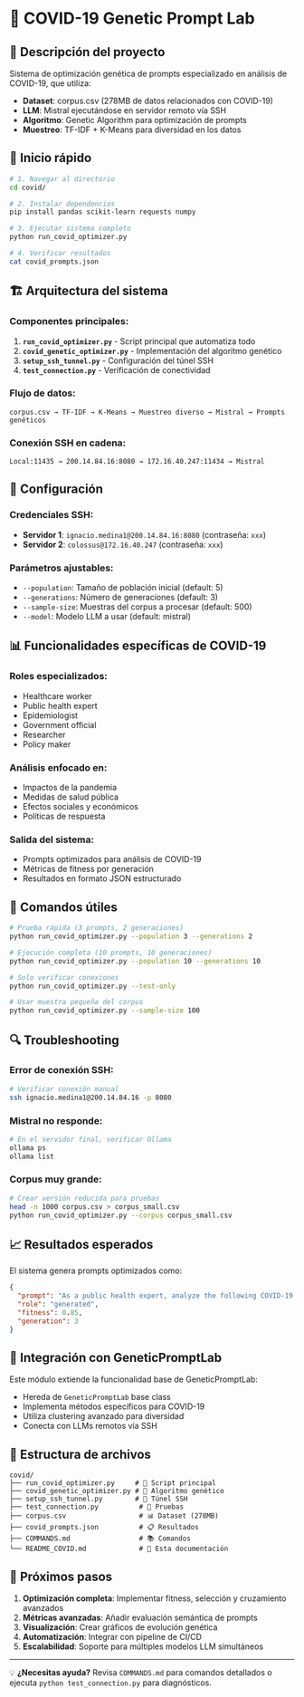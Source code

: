 # 🦠 COVID-19 Genetic Prompt Lab

## 📖 **Descripción del proyecto**

Sistema de optimización genética de prompts especializado en análisis de COVID-19, que utiliza:
- **Dataset**: corpus.csv (278MB de datos relacionados con COVID-19)
- **LLM**: Mistral ejecutándose en servidor remoto vía SSH
- **Algoritmo**: Genetic Algorithm para optimización de prompts
- **Muestreo**: TF-IDF + K-Means para diversidad en los datos

## 🚀 **Inicio rápido**

```bash
# 1. Navegar al directorio
cd covid/

# 2. Instalar dependencias
pip install pandas scikit-learn requests numpy

# 3. Ejecutar sistema completo
python run_covid_optimizer.py

# 4. Verificar resultados
cat covid_prompts.json
```

## 🏗️ **Arquitectura del sistema**

### **Componentes principales:**

1. **`run_covid_optimizer.py`** - Script principal que automatiza todo
2. **`covid_genetic_optimizer.py`** - Implementación del algoritmo genético
3. **`setup_ssh_tunnel.py`** - Configuración del túnel SSH
4. **`test_connection.py`** - Verificación de conectividad

### **Flujo de datos:**

```
corpus.csv → TF-IDF → K-Means → Muestreo diverso → Mistral → Prompts genéticos
```

### **Conexión SSH en cadena:**

```
Local:11435 → 200.14.84.16:8080 → 172.16.40.247:11434 → Mistral
```

## 🔧 **Configuración**

### **Credenciales SSH:**
- **Servidor 1**: `ignacio.medina1@200.14.84.16:8080` (contraseña: `xxx`)
- **Servidor 2**: `colossus@172.16.40.247` (contraseña: `xxx`)

### **Parámetros ajustables:**
- `--population`: Tamaño de población inicial (default: 5)
- `--generations`: Número de generaciones (default: 3)
- `--sample-size`: Muestras del corpus a procesar (default: 500)
- `--model`: Modelo LLM a usar (default: mistral)

## 📊 **Funcionalidades específicas de COVID-19**

### **Roles especializados:**
- Healthcare worker
- Public health expert
- Epidemiologist
- Government official
- Researcher
- Policy maker

### **Análisis enfocado en:**
- Impactos de la pandemia
- Medidas de salud pública
- Efectos sociales y económicos
- Políticas de respuesta

### **Salida del sistema:**
- Prompts optimizados para análisis de COVID-19
- Métricas de fitness por generación
- Resultados en formato JSON estructurado

## 🧪 **Comandos útiles**

```bash
# Prueba rápida (3 prompts, 2 generaciones)
python run_covid_optimizer.py --population 3 --generations 2

# Ejecución completa (10 prompts, 10 generaciones)
python run_covid_optimizer.py --population 10 --generations 10

# Solo verificar conexiones
python run_covid_optimizer.py --test-only

# Usar muestra pequeña del corpus
python run_covid_optimizer.py --sample-size 100
```

## 🔍 **Troubleshooting**

### **Error de conexión SSH:**
```bash
# Verificar conexión manual
ssh ignacio.medina1@200.14.84.16 -p 8080
```

### **Mistral no responde:**
```bash
# En el servidor final, verificar Ollama
ollama ps
ollama list
```

### **Corpus muy grande:**
```bash
# Crear versión reducida para pruebas
head -n 1000 corpus.csv > corpus_small.csv
python run_covid_optimizer.py --corpus corpus_small.csv
```

## 📈 **Resultados esperados**

El sistema genera prompts optimizados como:

```json
{
  "prompt": "As a public health expert, analyze the following COVID-19 data to identify patterns in transmission rates and recommend evidence-based intervention strategies...",
  "role": "generated",
  "fitness": 0.85,
  "generation": 3
}
```

## 🔗 **Integración con GeneticPromptLab**

Este módulo extiende la funcionalidad base de GeneticPromptLab:
- Hereda de `GeneticPromptLab` base class
- Implementa métodos específicos para COVID-19
- Utiliza clustering avanzado para diversidad
- Conecta con LLMs remotos vía SSH

## 📁 **Estructura de archivos**

```
covid/
├── run_covid_optimizer.py     # 🚀 Script principal
├── covid_genetic_optimizer.py # 🧬 Algoritmo genético
├── setup_ssh_tunnel.py        # 🔗 Túnel SSH
├── test_connection.py          # 🧪 Pruebas
├── corpus.csv                  # 📊 Dataset (278MB)
├── covid_prompts.json          # 📋 Resultados
├── COMMANDS.md                 # 📚 Comandos
└── README_COVID.md             # 📖 Esta documentación
```

## 🎯 **Próximos pasos**

1. **Optimización completa**: Implementar fitness, selección y cruzamiento avanzados
2. **Métricas avanzadas**: Añadir evaluación semántica de prompts
3. **Visualización**: Crear gráficos de evolución genética
4. **Automatización**: Integrar con pipeline de CI/CD
5. **Escalabilidad**: Soporte para múltiples modelos LLM simultáneos

---

💡 **¿Necesitas ayuda?** Revisa `COMMANDS.md` para comandos detallados o ejecuta `python test_connection.py` para diagnósticos. 
